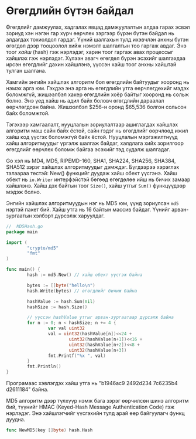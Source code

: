 # Өгөгдлийн бүтэн байдал

Өгөгдлийг дамжуулах, хадгалах явцад  дамжуулалтын алдаа гарах эсвэл зориуд хэн нэгэн гар хүрч өөрчлөх зэргээр бүрэн бүтэн байдал нь алдагдах тохиолдол гардаг. Үүний шалгахын тулд ихэвчлэн анхны бүтэн өгөгдөл дээр тооцоолол хийж нэмэлт шалгалтын тоо гаргаж авдаг. Энэ тоог _хайш_ \(hash\) гэж нэрлэдэг, харин тоог гаргаж авах процессыг хайшлэх гэж нэрлэдэг. Хүлээн авагч өгөгдөл бүрэн эсэхийг шалгахдаа ирсэн өгөгдлийг дахин хайшлэнэ, үүссэн хайш тоог анхны хайштай тулган шалгана.

Хамгийн энгийн хайшлэх алгоритм бол өгөгдлийн байтуудыг хооронд нь нэмэх арга юм. Гэхдээ энэ арга нь өгөгдлийн утга өөрчлөгдөхийг мэдэх боломжгүй, жишээлбэл хакер өгөгдлийн хоёр байтыг хооронд нь сольж болно. Энэ үед хайш нь адил байх боловч өгөгдлийн дараалал өөрчлөгдсөн байна. Жишээлбэл $256-н оронд $65,536 болгон сольсон байх боломжтой.

Тэгэхээр хамгаалалт, нууцлалын зориулалтаар ашиглагдах хайшлэх алгоритм маш сайн байх ёстой, сайн гэдэг нь өгөгдлийг өөрчлөөд ижил хайш код үүсгэх боломжгүй байх ёстой. Нууцлалын мэргэжилтнүүд хайш алгоритмуудыг үргэлж шалгаж байдаг, халдлага хийх зорилгоор өгөгдлийг өөрчлөх боломж байгаа эсэхийг тэд судалж шалгадаг.

Go хэл нь MD4, MD5, RIPEMD-160, SHA1, SHA224, SHA256, SHA384, SHA512 зэрэг хайшлэх алгоритмуудыг дэмждэг. Бүгдээрээ хэрэглэх талаараа төстэй:  New\(\) функцийг дуудаж хайш обект үүсгэнэ. Хайш обект нь `io.Writer` интерфэйстэй бөгөөд өгөгдөлөө ийш нь бичих замаар хайшлэнэ. Хайш дэх байтын тоог `Size()`, хайш утгыг `Sum()` функцүүдээр мэдэж болно.

Энгийн хайшлэх алгоритмуудын нэг нь MD5 юм, үүнд зориулсан `md5` нэртэй пакет бий. Хайш утга нь 16 байтын массив байдаг. Үүнийг арван-зургаатын хэлбэрт дүрсэлж харуулдаг.

```go
//  MD5Hash.go
package main

import (
        "crypto/md5"
        "fmt"
)

func main() {
        hash := md5.New() // хайш обект үүсгэж байна

        bytes := []byte("hello\n")
        hash.Write(bytes) // өгөгдлийг бичиж байна

        hashValue := hash.Sum(nil)
        hashSize := hash.Size()

        // үүссэн hashValue утгыг арван-зургаатаар дүрсэлж байна
        for n := 0; n < hashSize; n += 4 {
                var val uint32
                val = uint32(hashValue[n])<<24 +
                        uint32(hashValue[n+1])<<16 +
                        uint32(hashValue[n+2])<<8 +
                        uint32(hashValue[n+3])
                fmt.Printf("%x ", val)
        }
        fmt.Println()
}
```

Програмаас хэвлэгдэх хайш утга нь  "b1946ac9 2492d234 7c6235b4 d2611184" байна.

MD5 алгоритм дээр түлхүүр нэмж бага зэрэг өөрчилсөн шинэ алгоритм бий, түүнийг HMAC \(Keyed-Hash Message Authentication Code\) гэж нэрлэдэг. Энэ хайшлэгчийг үүсгэхийн тулд арай өөр байгуулагч функц дуудна.

```go
func NewMD5(key []byte) hash.Hash
```



